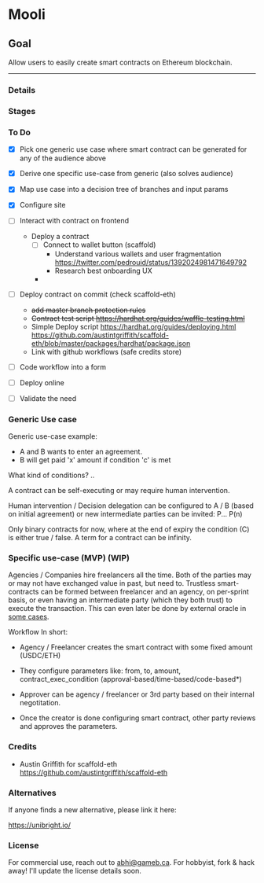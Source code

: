 # Mooli

## Goal

Allow users to easily create smart contracts on Ethereum blockchain. 

---

### Details



### Stages



### To Do

- [x] Pick one generic use case where smart contract can be generated for any of the audience above
- [x] Derive one specific use-case from generic (also solves audience)
- [x] Map use case into a decision tree of branches and input params
- [x] Configure site
- [ ] Interact with contract on frontend
  - Deploy a contract 
    - [ ] Connect to wallet button (scaffold)
      - Understand various wallets and user fragmentation https://twitter.com/pedrouid/status/1392024981471649792
      - Research best onboarding UX
    - 
- [ ] Deploy contract on commit (check scaffold-eth)
  - ~~add master branch protection rules~~
  - ~~Contract test script https://hardhat.org/guides/waffle-testing.html~~
  - Simple Deploy script
   https://hardhat.org/guides/deploying.html 
   https://github.com/austintgriffith/scaffold-eth/blob/master/packages/hardhat/package.json
  - Link with github workflows (safe credits store)

- [ ] Code workflow into a form
- [ ] Deploy online
- [ ] Validate the need

### Generic Use case

Generic use-case example: 
- A and B wants to enter an agreement.
- B will get paid 'x' amount if condition 'c' is met

What kind of conditions?
..

A contract can be self-executing or may require human intervention.

Human intervention / Decision delegation can be configured to A / B (based on initial agreement)
or
new intermediate parties can be invited:
P... P(n)

Only binary contracts for now, where at the end of expiry the condition (C) is either true / false. A term for a contract can be infinity.

### Specific use-case (MVP) (WIP)

Agencies / Companies hire freelancers all the time. Both of the parties may or may not have exchanged value in past, but need to. Trustless smart-contracts can be formed between freelancer and an agency, on per-sprint basis, or even having an intermediate party (which they both trust) to execute the transaction. This can even later be done by external oracle in [some cases](https://blog.chain.link/44-ways-to-enhance-your-smart-contract-with-chainlink/#).

Workflow In short:

- Agency / Freelancer creates the smart contract with some fixed amount (USDC/ETH)

- They configure parameters like: from, to, amount, contract_exec_condition (approval-based/time-based/code-based*)

- Approver can be agency / freelancer or 3rd party based on their internal negotitation.

- Once the creator is done configuring smart contract, other party reviews and approves the parameters.

### Credits

- Austin Griffith for scaffold-eth https://github.com/austintgriffith/scaffold-eth


### Alternatives

If anyone finds a new alternative, please link it here:

https://unibright.io/

### License

For commercial use, reach out to abhi@gameb.ca. For hobbyist, fork & hack away! I'll update the license details soon.
